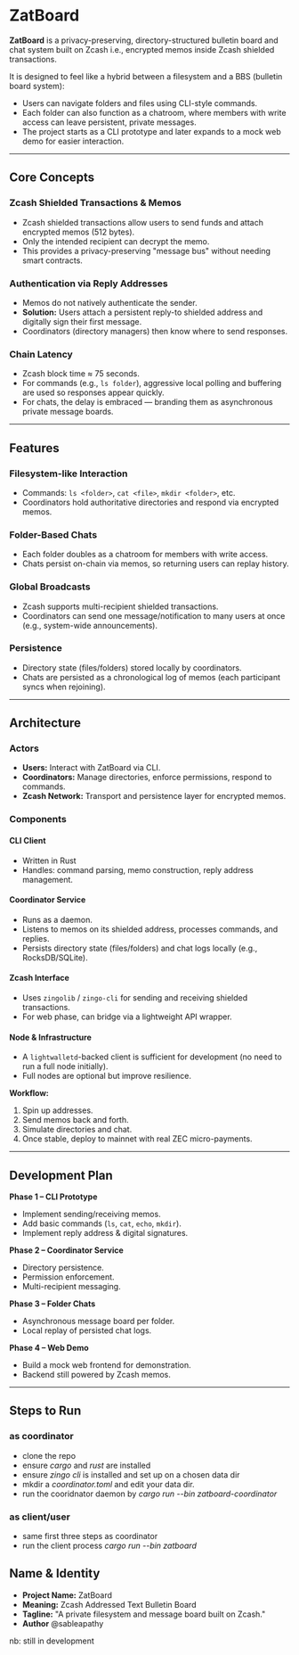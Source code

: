 # ZatBoard

**ZatBoard** is a privacy-preserving, directory-structured bulletin board and chat system built on Zcash i.e., encrypted memos inside Zcash shielded transactions.

It is designed to feel like a hybrid between a filesystem and a BBS (bulletin board system):

- Users can navigate folders and files using CLI-style commands.
- Each folder can also function as a chatroom, where members with write access can leave persistent, private messages.
- The project starts as a CLI prototype and later expands to a mock web demo for easier interaction.

---

## Core Concepts

### Zcash Shielded Transactions & Memos

- Zcash shielded transactions allow users to send funds and attach encrypted memos (512 bytes).
- Only the intended recipient can decrypt the memo.
- This provides a privacy-preserving "message bus" without needing smart contracts.

### Authentication via Reply Addresses

- Memos do not natively authenticate the sender.
- **Solution:** Users attach a persistent reply-to shielded address and digitally sign their first message.
- Coordinators (directory managers) then know where to send responses.

### Chain Latency

- Zcash block time ≈ 75 seconds.
- For commands (e.g., `ls folder`), aggressive local polling and buffering are used so responses appear quickly.
- For chats, the delay is embraced — branding them as asynchronous private message boards.

---

## Features

### Filesystem-like Interaction

- Commands: `ls <folder>`, `cat <file>`, `mkdir <folder>`, etc.
- Coordinators hold authoritative directories and respond via encrypted memos.

### Folder-Based Chats

- Each folder doubles as a chatroom for members with write access.
- Chats persist on-chain via memos, so returning users can replay history.

### Global Broadcasts

- Zcash supports multi-recipient shielded transactions.
- Coordinators can send one message/notification to many users at once (e.g., system-wide announcements).

### Persistence

- Directory state (files/folders) stored locally by coordinators.
- Chats are persisted as a chronological log of memos (each participant syncs when rejoining).

---

## Architecture

### Actors

- **Users:** Interact with ZatBoard via CLI.
- **Coordinators:** Manage directories, enforce permissions, respond to commands.
- **Zcash Network:** Transport and persistence layer for encrypted memos.

### Components

#### CLI Client

- Written in Rust
- Handles: command parsing, memo construction, reply address management.

#### Coordinator Service

- Runs as a daemon.
- Listens to memos on its shielded address, processes commands, and replies.
- Persists directory state (files/folders) and chat logs locally (e.g., RocksDB/SQLite).

#### Zcash Interface

- Uses `zingolib` / `zingo-cli` for sending and receiving shielded transactions.
- For web phase, can bridge via a lightweight API wrapper.

#### Node & Infrastructure

- A `lightwalletd`-backed client is sufficient for development (no need to run a full node initially).
- Full nodes are optional but improve resilience.


**Workflow:**
1. Spin up addresses.
2. Send memos back and forth.
3. Simulate directories and chat.
4. Once stable, deploy to mainnet with real ZEC micro-payments.

---

## Development Plan

**Phase 1 – CLI Prototype**
- Implement sending/receiving memos.
- Add basic commands (`ls`, `cat`, `echo`, `mkdir`).
- Implement reply address & digital signatures.

**Phase 2 – Coordinator Service**
- Directory persistence.
- Permission enforcement.
- Multi-recipient messaging.

**Phase 3 – Folder Chats**
- Asynchronous message board per folder.
- Local replay of persisted chat logs.

**Phase 4 – Web Demo**
- Build a mock web frontend for demonstration.
- Backend still powered by Zcash memos.

---

## Steps to Run

### as coordinator
- clone the repo
- ensure *cargo* and *rust* are installed
- ensure *zingo cli* is installed and set up on a chosen data dir
- mkdir a *coordinator.toml* and edit your data dir.
- run the cooridnator daemon by *cargo run --bin zatboard-coordinator*

### as client/user
- same first three steps as coordinator
- run the client process *cargo run --bin zatboard*


## Name & Identity

- **Project Name:** ZatBoard
- **Meaning:** Zcash Addressed Text Bulletin Board
- **Tagline:** "A private filesystem and message board built on Zcash."
- **Author** @sableapathy




nb: still in development
